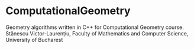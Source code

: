 # ComputationalGeometry
Geometry algorithms written in C++ for Computational Geometry course. Stănescu Victor-Laurențiu, Faculty of Mathematics and Computer Science, University of Bucharest
